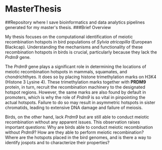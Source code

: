 # MasterThesis
##Repository where I save bioinformatics and data analytics pipelines generated for my master's thesis.
###Brief Overview

My thesis focuses on the computational identification of meiotic recombination hotspots in bird populations of *Sylvia atricapilla* (European Blackcap). Understanding the mechanisms and functionality of these recombination hotspots in birds is crucial, particularly because they lack the *Prdm9* gene.

The *Prdm9* gene plays a significant role in determining the locations of meiotic recombination hotspots in mammals, squamates, and chondrichthyes. It does so by placing histone trimethylation marks on H3K4 (Histone 3 Lysine 4). These trimethylation marks together with **PRDM9** protein, in turn, recruit the recombination machinery to the designated hotspot regions. However, the same marks are also found by default in promoters, which is why the role of *Prdm9* is so vital in pinpointing the actual hotspots. Failure to do so may result in asymmetric hotspots in sister chromatids, leading to extensive DNA damage and failure of meiosis.

Birds, on the other hand, lack *Prdm9* but are still able to conduct meiotic recombination without any apparent issues. This observation raises important questions: Why are birds able to conduct meiotic recombination without *Prdm9*? How are they able to perform meiotic recombination? Where are the hotspots placed in the bird genomes, and is there a way to identify jospots and to characterize their properties? 
